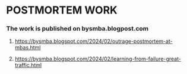 <h1>POSTMORTEM WORK</h1>

<h3>The work is published on bysmba.blogpost.com</h3>

1. https://bysmba.blogspot.com/2024/02/outrage-postmortem-at-mbas.html

2. https://bysmba.blogspot.com/2024/02/learning-from-failure-great-traffic.html
<br>

